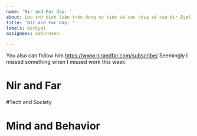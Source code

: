 ```yaml
---
name: 'Nir and Far day: '
about: Lưu trữ bình luận trên dòng sự kiện về các chia sẻ của Nir Eyal
title: 'Nir and Far day: '
labels: NirEyal
assignees: saturnzen

---
```


You also can follow him
https://www.nirandfar.com/subscribe/
Seemingly I missed something when I missed work this week. 
# Nir and Far

#Tech and Society

# Mind and Behavior
